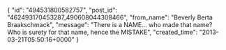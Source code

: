 {
   "id": "494531800582757",
   "post_id": "462493170453287_490608044308466",
   "from_name": "Beverly Berta Braakschmack",
   "message": "There is a NAME... who made that name? Who is surety for that name, hence the MISTAKE",
   "created_time": "2013-03-21T05:50:16+0000"
 }
